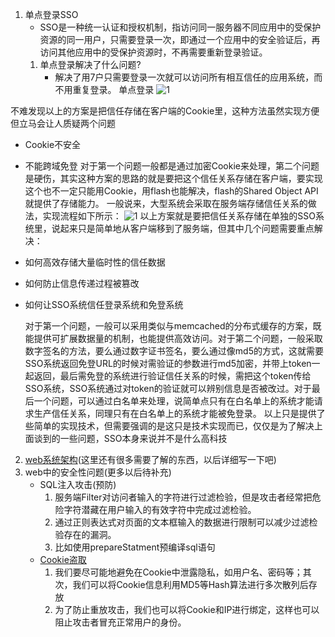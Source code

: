 1. 单点登录SSO
    *  SSO是一种统一认证和授权机制，指访问同一服务器不同应用中的受保护资源的同一用户，只需要登录一次，即通过一个应用中的安全验证后，再访问其他应用中的受保护资源时，不再需要重新登录验证。
    1. 单点登录解决了什么问题?
        * 解决了用7户只需要登录一次就可以访问所有相互信任的应用系统，而不用重复登录。
      单点登录 
![1](https://raw.githubusercontent.com/yzrds/Interview/master/img/单点登录.png)

不难发现以上的方案是把信任存储在客户端的Cookie里，这种方法虽然实现方便但立马会让人质疑两个问题
* Cookie不安全
* 不能跨域免登
对于第一个问题一般都是通过加密Cookie来处理，第二个问题是硬伤，其实这种方案的思路的就是要把这个信任关系存储在客户端，要实现这个也不一定只能用Cookie，用flash也能解决，flash的Shared Object API就提供了存储能力。
一般说来，大型系统会采取在服务端存储信任关系的做法，实现流程如下所示：
![1](https://raw.githubusercontent.com/yzrds/Interview/master/img/单点登录流程图.png)
以上方案就是要把信任关系存储在单独的SSO系统里，说起来只是简单地从客户端移到了服务端，但其中几个问题需要重点解决：
* 如何高效存储大量临时性的信任数据
* 如何防止信息传递过程被篡改
* 如何让SSO系统信任登录系统和免登系统

    对于第一个问题，一般可以采用类似与memcached的分布式缓存的方案，既能提供可扩展数据量的机制，也能提供高效访问。对于第二个问题，一般采取数字签名的方法，要么通过数字证书签名，要么通过像md5的方式，这就需要SSO系统返回免登URL的时候对需验证的参数进行md5加密，并带上token一起返回，最后需免登的系统进行验证信任关系的时候，需把这个token传给SSO系统，SSO系统通过对token的验证就可以辨别信息是否被改过。对于最后一个问题，可以通过白名单来处理，说简单点只有在白名单上的系统才能请求生产信任关系，同理只有在白名单上的系统才能被免登录。
以上只是提供了些简单的实现技术，但需要强调的是这只是技术实现而已，仅仅是为了解决上面谈到的一些问题，SSO本身来说并不是什么高科技

2. [web系统架构](https://www.cnblogs.com/xingzc/p/6267314.html)(这里还有很多需要了解的东西，以后详细写一下吧)
3. web中的安全性问题(更多以后待补充)
    * SQL注入攻击(预防)
        1. 服务端Filter对访问者输入的字符进行过滤检验，但是攻击者经常把危险字符潜藏在用户输入的有效字符中完成过滤检验。
        2. 通过正则表达式对页面的文本框输入的数据进行限制可以减少过滤检验存在的漏洞。
        3. 比如使用prepareStatment预编译sql语句
    * [Cookie盗取](http://blog.csdn.net/qq_16681169/article/details/50885281)
        1. 我们要尽可能地避免在Cookie中泄露隐私，如用户名、密码等；其次，我们可以将Cookie信息利用MD5等Hash算法进行多次散列后存放
        2. 为了防止重放攻击，我们也可以将Cookie和IP进行绑定，这样也可以阻止攻击者冒充正常用户的身份。
